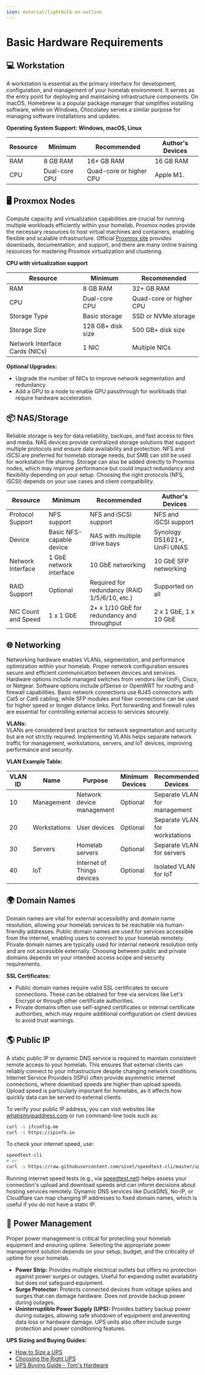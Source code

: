 ```yaml
---
icon: material/lightbulb-on-outline
---
```

# Basic Hardware Requirements

## 💻 Workstation

A workstation is essential as the primary interface for development, configuration, and management of your homelab environment. It serves as the entry point for deploying and maintaining infrastructure components. On macOS, Homebrew is a popular package manager that simplifies installing software, while on Windows, Chocolatey serves a similar purpose for managing software installations and updates.

**Operating System Support: Windows, macOS, Linux**

| Resource                      | Minimum                          | Recommended                     | Author's Devices                   |
|-------------------------------|----------------------------------|---------------------------------|------------------------------------|
| RAM                           | 8 GB RAM                         | 16+ GB RAM                      | 16 GB RAM                          |
| CPU                           | Dual-core CPU                    | Quad-core or higher CPU         | Apple M1.                          |


## 🖥️ Proxmox Nodes

Compute capacity and virtualization capabilities are crucial for running multiple workloads efficiently within your homelab. Proxmox nodes provide the necessary resources to host virtual machines and containers, enabling flexible and scalable infrastructure. Official [Proxmox site](https://www.proxmox.com/) provides downloads, documentation, and support, and there are many online training resources for mastering Proxmox virtualization and clustering.

**CPU with virtualization support**

| Resource                      | Minimum                                   | Recommended                                   |
|-------------------------------|-------------------------------------------|-----------------------------------------------|
| RAM                           | 8 GB RAM                                  | 32+ GB RAM                                    |
| CPU                           | Dual-core CPU                             | Quad-core or higher CPU                       |
| Storage Type                  | Basic storage                             | SSD or NVMe storage                           |
| Storage Size                  | 128 GB+ disk size                         | 500 GB+ disk size                             |
| Network Interface Cards (NICs)| 1 NIC                                     | Multiple NICs                                 |

**Optional Upgrades:**

- Upgrade the number of NICs to improve network segmentation and redundancy.
- Add a GPU to a node to enable GPU passthrough for workloads that require hardware acceleration.

## 📦 NAS/Storage

Reliable storage is key for data reliability, backups, and fast access to files and media. NAS devices provide centralized storage solutions that support multiple protocols and ensure data availability and protection. NFS and iSCSI are preferred for homelab storage needs, but SMB can still be used for workstation file sharing. Storage can also be added directly to Proxmox nodes, which may improve performance but could impact redundancy and flexibility depending on your setup. Choosing the right protocols (NFS, iSCSI) depends on your use cases and client compatibility.

| Resource                      | Minimum                              | Recommended                                         | Author's Devices                  |
|-------------------------------|--------------------------------------|-----------------------------------------------------|-----------------------------------|
| Protocol Support              | NFS support                          | NFS and iSCSI support                               | NFS and iSCSI support             |
| Device                        | Basic NFS-capable device             | NAS with multiple drive bays                        | Synology DS1621+, UniFi UNAS      |
| Network Interface             | 1 GbE network interface              | 10 GbE networking                                   | 10 GbE SFP networking             |
| RAID Support                  | Optional                             | Required for redundancy (RAID 1/5/6/10, etc.)       | Supported on all                  |
| NIC Count and Speed           | 1 x 1 GbE                            | 2+ x 1/10 GbE for redundancy and throughput         | 2 x 1 GbE, 1 x 10 GbE             |

## 🌐 Networking

Networking hardware enables VLANs, segmentation, and performance optimization within your homelab. Proper network configuration ensures secure and efficient communication between devices and services. Hardware options include managed switches from vendors like UniFi, Cisco, or Netgear. Software options include pfSense or OpenWRT for routing and firewall capabilities. Basic network connections use RJ45 connectors with Cat5 or Cat6 cabling, while SFP modules and fiber connections can be used for higher speed or longer distance links. Port forwarding and firewall rules are essential for controlling external access to services securely.

**VLANs:**  
VLANs are considered best practice for network segmentation and security but are not strictly required. Implementing VLANs helps separate network traffic for management, workstations, servers, and IoT devices, improving performance and security.

**VLAN Example Table:**

| VLAN ID | Name         | Purpose                    | Minimum Devices          | Recommended Devices               | Author's Devices              |
|---------|--------------|----------------------------|--------------------------|-----------------------------------|-------------------------------|
| 10      | Management   | Network device management  | Optional                 | Separate VLAN for management      | VLAN 10                       |
| 20      | Workstations | User devices               | Optional                 | Separate VLAN for workstations    | VLAN 20                       |
| 30      | Servers      | Homelab servers            | Optional                 | Separate VLAN for servers         | VLAN 30                       |
| 40      | IoT          | Internet of Things devices | Optional                 | Isolated VLAN for IoT             | VLAN 40                       |

## 🌍 Domain Names

Domain names are vital for external accessibility and domain name resolution, allowing your homelab services to be reachable via human-friendly addresses. Public domain names are used for services accessible from the internet, enabling users to connect to your homelab remotely. Private domain names are typically used for internal network resolution only and are not accessible externally. Choosing between public and private domains depends on your intended access scope and security requirements.

**SSL Certificates:**  
- Public domain names require valid SSL certificates to secure connections. These can be obtained for free via services like Let's Encrypt or through other certificate authorities.  
- Private domains often use self-signed certificates or internal certificate authorities, which may require additional configuration on client devices to avoid trust warnings.

## 🌎 Public IP

A static public IP or dynamic DNS service is required to maintain consistent remote access to your homelab. This ensures that external clients can reliably connect to your infrastructure despite changing network conditions. Internet Service Providers (ISPs) often provide asymmetric internet connections, where download speeds are higher than upload speeds. Upload speed is particularly important for homelabs, as it affects how quickly data can be served to external clients.

To verify your public IP address, you can visit websites like [whatismyipaddress.com](https://whatismyipaddress.com/) or run command-line tools such as:
```sh
curl -s ifconfig.me
curl -s https://ipinfo.io
```

To check your internet speed, use:
```sh
speedtest-cli
# or
curl -s https://raw.githubusercontent.com/sivel/speedtest-cli/master/speedtest.py | python -
```

Running internet speed tests (e.g., via [speedtest.net](https://www.speedtest.net/)) helps assess your connection's upload and download speeds and can inform decisions about hosting services remotely. Dynamic DNS services like DuckDNS, No-IP, or Cloudflare can map changing IP addresses to fixed domain names, which is useful if you do not have a static IP.

## 🔋 Power Management

Proper power management is critical for protecting your homelab equipment and ensuring uptime. Selecting the appropriate power management solution depends on your setup, budget, and the criticality of uptime for your homelab.

- **Power Strip:** Provides multiple electrical outlets but offers no protection against power surges or outages. Useful for expanding outlet availability but does not safeguard equipment.  
- **Surge Protector:** Protects connected devices from voltage spikes and surges that can damage hardware. Does not provide backup power during outages.  
- **Uninterruptible Power Supply (UPS):** Provides battery backup power during outages, allowing safe shutdown of equipment and preventing data loss or hardware damage. UPS units also often include surge protection and power conditioning features.

**UPS Sizing and Buying Guides:**

- [How to Size a UPS](https://www.apc.com/us/en/faqs/FA158499/)  
- [Choosing the Right UPS](https://www.tripplite.com/ups-buying-guide)  
- [UPS Buying Guide - Tom's Hardware](https://www.tomshardware.com/reviews/best-ups-uninterruptible-power-supply,6070.html)
